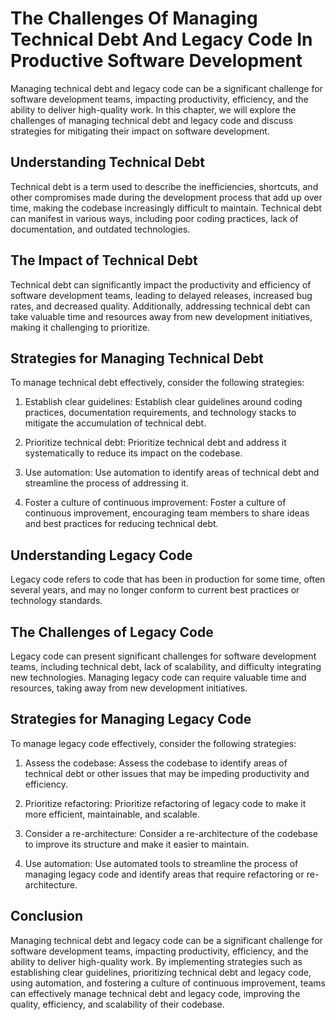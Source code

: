 The Challenges Of Managing Technical Debt And Legacy Code In Productive Software Development
================================================================================================================================================

Managing technical debt and legacy code can be a significant challenge for software development teams, impacting productivity, efficiency, and the ability to deliver high-quality work. In this chapter, we will explore the challenges of managing technical debt and legacy code and discuss strategies for mitigating their impact on software development.

Understanding Technical Debt
----------------------------

Technical debt is a term used to describe the inefficiencies, shortcuts, and other compromises made during the development process that add up over time, making the codebase increasingly difficult to maintain. Technical debt can manifest in various ways, including poor coding practices, lack of documentation, and outdated technologies.

The Impact of Technical Debt
----------------------------

Technical debt can significantly impact the productivity and efficiency of software development teams, leading to delayed releases, increased bug rates, and decreased quality. Additionally, addressing technical debt can take valuable time and resources away from new development initiatives, making it challenging to prioritize.

Strategies for Managing Technical Debt
--------------------------------------

To manage technical debt effectively, consider the following strategies:

1. Establish clear guidelines: Establish clear guidelines around coding practices, documentation requirements, and technology stacks to mitigate the accumulation of technical debt.

2. Prioritize technical debt: Prioritize technical debt and address it systematically to reduce its impact on the codebase.

3. Use automation: Use automation to identify areas of technical debt and streamline the process of addressing it.

4. Foster a culture of continuous improvement: Foster a culture of continuous improvement, encouraging team members to share ideas and best practices for reducing technical debt.

Understanding Legacy Code
-------------------------

Legacy code refers to code that has been in production for some time, often several years, and may no longer conform to current best practices or technology standards.

The Challenges of Legacy Code
-----------------------------

Legacy code can present significant challenges for software development teams, including technical debt, lack of scalability, and difficulty integrating new technologies. Managing legacy code can require valuable time and resources, taking away from new development initiatives.

Strategies for Managing Legacy Code
-----------------------------------

To manage legacy code effectively, consider the following strategies:

1. Assess the codebase: Assess the codebase to identify areas of technical debt or other issues that may be impeding productivity and efficiency.

2. Prioritize refactoring: Prioritize refactoring of legacy code to make it more efficient, maintainable, and scalable.

3. Consider a re-architecture: Consider a re-architecture of the codebase to improve its structure and make it easier to maintain.

4. Use automation: Use automated tools to streamline the process of managing legacy code and identify areas that require refactoring or re-architecture.

Conclusion
----------

Managing technical debt and legacy code can be a significant challenge for software development teams, impacting productivity, efficiency, and the ability to deliver high-quality work. By implementing strategies such as establishing clear guidelines, prioritizing technical debt and legacy code, using automation, and fostering a culture of continuous improvement, teams can effectively manage technical debt and legacy code, improving the quality, efficiency, and scalability of their codebase.
